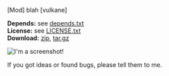 [Mod] blah [vulkane]

**Depends:** see [depends.txt](https://raw.githubusercontent.com/HybridDog/vulkane/master/depends.txt)  
**License:** see [LICENSE.txt](https://raw.githubusercontent.com/HybridDog/vulkane/master/LICENSE.txt)  
**Download:** [zip](https://github.com/HybridDog/vulkane/archive/master.zip), [tar.gz](https://github.com/HybridDog/vulkane/archive/master.tar.gz)  

![I'm a screenshot!](-)

If you got ideas or found bugs, please tell them to me.

